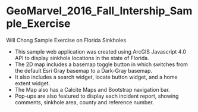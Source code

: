 # GeoMarvel_2016_Fall_Intership_Sample_Exercise
Will Chong Sample Exercise on Florida Sinkholes

- This sample web application was created using ArcGIS Javascript 4.0 API to display sinkhole locations in the state of Florida.
- The 2D map includes a basemap toggle button in which switches from the default Esri Gray basemap to a Dark-Gray basemap.
- It also includes a search widget, locate button widget, and a home extent widget.
- The Map also has a Calcite Maps and Bootstrap navigation bar.
- Pop-ups are also featured to display each incident report, showing comments, sinkhole area, county and reference number.
